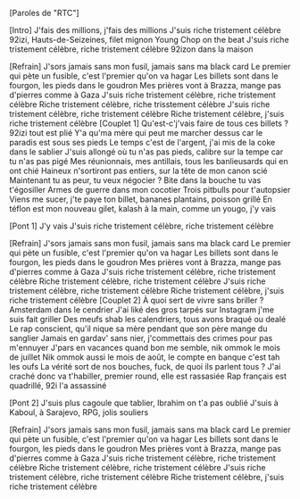 [Paroles de "RTC"]

[Intro]
J'fais des millions, j'fais des millions
J'suis riche tristement célèbre
92izi, Hauts-de-Seizeines, filet mignon
Young Chop on the beat
J'suis riche tristement célèbre, riche tristement célèbre
92izon dans la maison

[Refrain]
J'sors jamais sans mon fusil, jamais sans ma black card
Le premier qui pète un fusible, c'est l'premier qu'on va hagar
Les billets sont dans le fourgon, les pieds dans le goudron
Mes prières vont à Brazza, mange pas d'pierres comme à Gaza
J'suis riche tristement célèbre, riche tristement célèbre
Riche tristement célèbre, riche trisstement célèbre
J'suis riche tristement célèbre, riche tristement célèbre
Riche tristement célèbre, j'suis riche tristement célèbre
[Couplet 1]
Qu'est-c'j'vais faire de tous ces billets ? 92izi tout est plié
Y'a qu'ma mère qui peut me marcher dessus car le paradis est sous ses pieds
Le temps c'est de l'argent, j'ai mis de la coke dans le sablier
J'suis allongé où tu n'as pas pieds, calibre sur la tempe car tu n'as pas pigé
Mes réunionnais, mes antillais, tous les banlieusards qui en ont chié
Haineux n'sortiront pas entiers, sur la tête de mon canon scié
Maintenant tu as peur, tu veux négocier ?
Bite dans la bouche tu vas t'égosiller
Armes de guerre dans mon cocotier
Trois pitbulls pour t'autopsier
Viens me sucer, j'te paye ton billet, bananes plantains, poisson grillé
En téflon est mon nouveau gilet, kalash à la main, comme un yougo, j'y vais

[Pont 1]
J'y vais
J'suis riche tristement célèbre, riche tristement célèbre

[Refrain]
J'sors jamais sans mon fusil, jamais sans ma black card
Le premier qui pète un fusible, c'est l'premier qu'on va hagar
Les billets sont dans le fourgon, les pieds dans le goudron
Mes prières vont à Brazza, mange pas d'pierres comme à Gaza
J'suis riche tristement célèbre, riche tristement célèbre
Riche tristement célèbre, riche tristement célèbre
J'suis riche tristement célèbre, riche tristement célèbre
Riche tristement célèbre, j'suis riche tristement célèbre
[Couplet 2]
À quoi sert de vivre sans briller ? Amsterdam dans le cendrier
J'ai liké des gros tarpés sur Instagram j'me suis fait griller
Des meufs shab les calendriers, tous avons braqué ou dealé
Le rap conscient, qu'il nique sa mère pendant que son père mange du sanglier
Jamais en gardav' sans nier, j'commettais des crimes pour pas m'ennuyer
J'pars en vacances quand bon me semble, nik ommok le mois de juillet
Nik ommok aussi le mois de août, le compte en banque c'est tah les oufs
La vérité sort de nos bouches, fuck, de quoi ils parlent tous ?
J'ai craché donc va t'habiller, premier round, elle est rassasiée
Rap français est quadrillé, 92i l'a assassiné

[Pont 2]
J'suis plus cagoule que tablier, Ibrahim on t'a pas oublié
J'suis à Kaboul, à Sarajevo, RPG, jolis souliers

[Refrain]
J'sors jamais sans mon fusil, jamais sans ma black card
Le premier qui pète un fusible, c'est l'premier qu'on va hagar
Les billets sont dans le fourgon, les pieds dans le goudron
Mes prières vont à Brazza, mange pas d'pierres comme à Gaza
J'suis riche tristement célèbre, riche tristement célèbre
Riche tristement célèbre, riche tristement célèbre
J'suis riche tristement célèbre, riche tristement célèbre
Riche tristement célèbre, j'suis riche tristement célèbre
